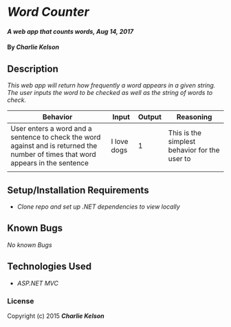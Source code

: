 # _Word Counter_

#### _A web app that counts words, Aug 14, 2017_

#### By _**Charlie Kelson**_

## Description

_This web app will return how frequently a word appears in a given string. The user inputs the word to be checked as well as the string of words to check._

|  Behavior |  Input | Output  | Reasoning|
|----|----|----|------|
|  User enters a word and a sentence to check the word against and is returned the number of times that word appears in the sentence   |  I love dogs  |  1  |  This is the simplest behavior for the user to     |
|    |    |    |      |




## Setup/Installation Requirements

* _Clone repo and set up .NET dependencies to view locally_


## Known Bugs

_No known Bugs_



## Technologies Used

* _ASP.NET MVC_

### License

Copyright (c) 2015 **_Charlie Kelson_**

